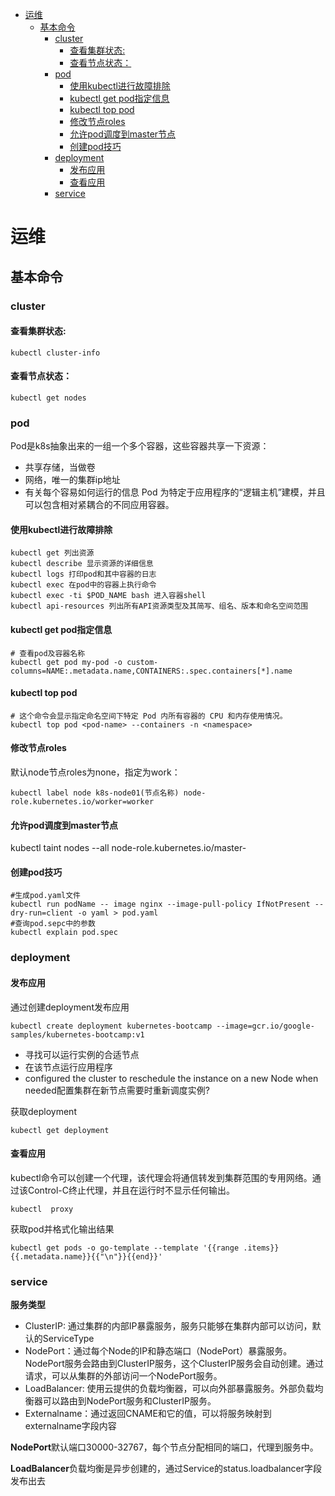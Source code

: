<!-- TOC -->

- [运维](#运维)
    - [基本命令](#基本命令)
        - [cluster](#cluster)
            - [查看集群状态:](#查看集群状态)
            - [查看节点状态：](#查看节点状态)
        - [pod](#pod)
            - [使用kubectl进行故障排除](#使用kubectl进行故障排除)
            - [kubectl get pod指定信息](#kubectl-get-pod指定信息)
            - [kubectl top pod](#kubectl-top-pod)
            - [修改节点roles](#修改节点roles)
            - [允许pod调度到master节点](#允许pod调度到master节点)
            - [创建pod技巧](#创建pod技巧)
        - [deployment](#deployment)
            - [发布应用](#发布应用)
            - [查看应用](#查看应用)
        - [service](#service)

<!-- /TOC -->
# 运维
## 基本命令
### cluster
#### 查看集群状态:

    kubectl cluster-info

#### 查看节点状态：

    kubectl get nodes
### pod
Pod是k8s抽象出来的一组一个多个容器，这些容器共享一下资源：
+ 共享存储，当做卷
+ 网络，唯一的集群ip地址
+ 有关每个容易如何运行的信息
Pod 为特定于应用程序的“逻辑主机”建模，并且可以包含相对紧耦合的不同应用容器。
#### 使用kubectl进行故障排除

    kubectl get 列出资源
    kubectl describe 显示资源的详细信息
    kubectl logs 打印pod和其中容器的日志
    kubectl exec 在pod中的容器上执行命令
    kubectl exec -ti $POD_NAME bash 进入容器shell
    kubectl api-resources 列出所有API资源类型及其简写、组名、版本和命名空间范围

#### kubectl get pod指定信息
    
    # 查看pod及容器名称
    kubectl get pod my-pod -o custom-columns=NAME:.metadata.name,CONTAINERS:.spec.containers[*].name

#### kubectl top pod

    # 这个命令会显示指定命名空间下特定 Pod 内所有容器的 CPU 和内存使用情况。
    kubectl top pod <pod-name> --containers -n <namespace>

#### 修改节点roles
默认node节点roles为none，指定为work：

    kubectl label node k8s-node01(节点名称) node-role.kubernetes.io/worker=worker

#### 允许pod调度到master节点

 kubectl taint nodes --all node-role.kubernetes.io/master-


#### 创建pod技巧

    #生成pod.yaml文件
    kubectl run podName -- image nginx --image-pull-policy IfNotPresent --dry-run=client -o yaml > pod.yaml
    #查询pod.sepc中的参数
    kubectl explain pod.spec


### deployment
#### 发布应用
通过创建deployment发布应用

    kubectl create deployment kubernetes-bootcamp --image=gcr.io/google-samples/kubernetes-bootcamp:v1

+ 寻找可以运行实例的合适节点
+ 在该节点运行应用程序
+ configured the cluster to reschedule the instance on a new Node when needed配置集群在新节点需要时重新调度实例?

获取deployment

    kubectl get deployment

#### 查看应用
kubectl命令可以创建一个代理，该代理会将通信转发到集群范围的专用网络。通过该Control-C终止代理，并且在运行时不显示任何输出。

    kubectl  proxy


获取pod并格式化输出结果

    kubectl get pods -o go-template --template '{{range .items}} {{.metadata.name}}{{"\n"}}{{end}}'


### service
**服务类型**
+ ClusterIP: 通过集群的内部IP暴露服务，服务只能够在集群内部可以访问，默认的ServiceType
+ NodePort：通过每个Node的IP和静态端口（NodePort）暴露服务。NodePort服务会路由到ClusterIP服务，这个ClusterIP服务会自动创建。通过请求<NodeIP><NodePort>，可以从集群的外部访问一个NodePort服务。
+ LoadBalancer: 使用云提供的负载均衡器，可以向外部暴露服务。外部负载均衡器可以路由到NodePort服务和ClusterIP服务。
+ Externalname：通过返回CNAME和它的值，可以将服务映射到externalname字段内容

**NodePort**默认端口30000-32767，每个节点分配相同的端口，代理到服务中。

**LoadBalancer**负载均衡是异步创建的，通过Service的status.loadbalancer字段发布出去
